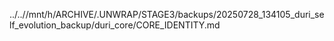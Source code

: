 ../..//mnt/h/ARCHIVE/.UNWRAP/STAGE3/backups/20250728_134105_duri_self_evolution_backup/duri_core/CORE_IDENTITY.md